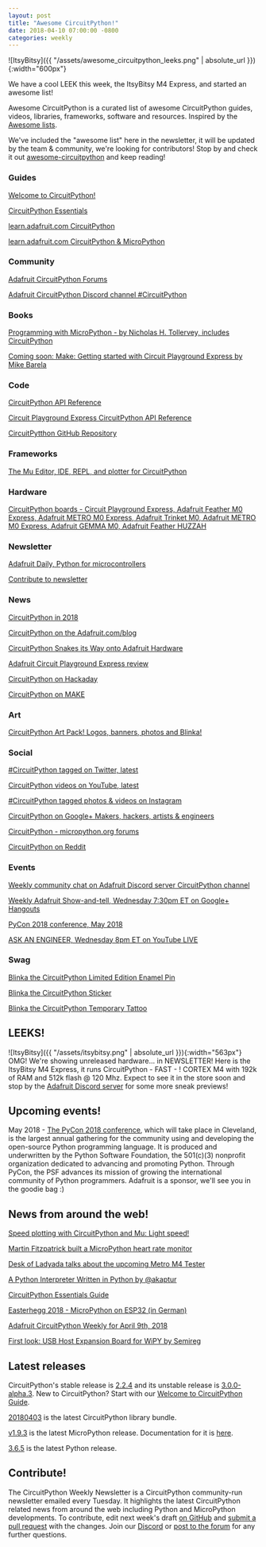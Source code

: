 ```yaml
---
layout: post
title: "Awesome CircuitPython!"
date: 2018-04-10 07:00:00 -0800
categories: weekly
---
```


![ItsyBitsy]({{ "/assets/awesome_circuitpython_leeks.png" | absolute_url }}){:width="600px"}

We have a cool LEEK this week, the ItsyBitsy M4 Express, and started an awesome list!

Awesome CircuitPython is a curated list of awesome CircuitPython guides, videos, libraries, frameworks, software and resources. Inspired by the [Awesome lists](https://github.com/sindresorhus/awesome).

We've included the "awesome list" here in the newsletter, it will be updated by the team & community, we're looking for contributors! Stop by and check it out [awesome-circuitpython](https://github.com/adafruit/awesome-circuitpython) and keep reading!

### Guides

[Welcome to CircuitPython!](https://learn.adafruit.com/welcome-to-circuitpython/overview)

[CircuitPython Essentials](https://learn.adafruit.com/circuitpython-essentials)

[learn.adafruit.com CircuitPython](https://learn.adafruit.com/category/circuitpython)

[learn.adafruit.com CircuitPython & MicroPython](https://learn.adafruit.com/category/micropython-slash-circuitpython)

### Community

[Adafruit CircuitPython Forums](https://forums.adafruit.com/viewforum.php?f=60)

[Adafruit CircuitPython Discord channel #CircuitPython](https://discord.gg/EAeBY6x)

### Books

[Programming with MicroPython - by Nicholas H. Tollervey, includes CircuitPython](https://www.adafruit.com/product/3706)

[Coming soon: Make: Getting started with Circuit Playground Express by Mike Barela](https://www.amazon.com/Mike-Barela/e/B00OA5RJIW/ref=dp_byline_cont_book_1)

### Code

[CircuitPython API Reference](http://circuitpython.readthedocs.io/en/latest/)

[Circuit Playground Express CircuitPython API Reference](http://circuitpython.readthedocs.io/projects/circuitplayground/en/latest/)

[CircuitPytthon GitHub Repository](https://github.com/adafruit/circuitpython)

### Frameworks

[The Mu Editor, IDE, REPL, and plotter for CircuitPython](https://codewith.mu/)

### Hardware

[CircuitPython boards - Circuit Playground Express, Adafruit Feather M0 Express, Adafruit METRO M0 Express, Adafruit Trinket M0, Adafruit METRO M0 Express, Adafruit GEMMA M0, Adafruit Feather HUZZAH](https://www.adafruit.com/circuitpython)

### Newsletter

[Adafruit Daily, Python for microcontrollers](https://www.adafruitdaily.com/)

[Contribute to newsletter](https://github.com/adafruit/circuitpython-weekly-newsletter)

### News

[CircuitPython in 2018](https://blog.adafruit.com/2018/01/29/circuitpython-in-2018/)

[CircuitPython on the Adafruit.com/blog](https://blog.adafruit.com/category/circuitpython/)

[CircuitPython Snakes its Way onto Adafruit Hardware](http://makezine.com/2017/08/11/circuitpython-snakes-way-adafruit-hardware/)

[Adafruit Circuit Playground Express review](https://hackspace.raspberrypi.org/features/adafruit-circuit-playground-express-review)

[CircuitPython on Hackaday](https://hackaday.com/?s=circuitpython)

[CircuitPython on MAKE](https://makezine.com/?s=circuitpython)

### Art

[CircuitPython Art Pack! Logos, banners, photos and Blinka!](https://www.dropbox.com/sh/l6tp9ym5nf8h5v9/AABGu_q2pcdUQdx1avr8Xvvda?dl=0)

### Social

[#CircuitPython tagged on Twitter, latest](https://twitter.com/search?f=tweets&vertical=default&q=%23CircuitPython&src=tyah)

[CircuitPython videos on YouTube, latest](https://www.youtube.com/results?sp=CAI%253D&search_query=circuitpython)

[#CircuitPython tagged photos & videos on Instagram](https://www.instagram.com/explore/tags/circuitpython/)

[CircuitPython on Google+ Makers, hackers, artists & engineers](https://plus.google.com/u/0/b/112526208786662512291/communities/112845006884148391862/stream/7235f94a-ceab-4a9a-90b2-a47438af0675)

[CircuitPython - micropython.org forums](https://forum.micropython.org/search.php?keywords=adafruit&terms=all&author=&sc=1&sf=all&sr=posts&sk=t&sd=d&st=0&ch=300&t=0&submit=Search)

[CircuitPython on Reddit](https://www.reddit.com/domain/adafruit.com/search?q=circuit+python&sort=new&t=week)

### Events

[Weekly community chat on Adafruit Discord server CircuitPython channel](https://discord.gg/EAeBY6x)

[Weekly Adafruit Show-and-tell, Wednesday 7:30pm ET on Google+ Hangouts](https://plus.google.com/+adafruit)

[PyCon 2018 conference, May 2018](https://us.pycon.org/2018/about/)

[ASK AN ENGINEER, Wednesday 8pm ET on YouTube LIVE](https://www.youtube.com/adafruit/live)

### Swag

[Blinka the CircuitPython Limited Edition Enamel Pin](https://www.adafruit.com/product/3680)

[Blinka the CircuitPython Sticker](https://www.adafruit.com/product/3725)

[Blinka the CircuitPython Temporary Tattoo](https://www.adafruit.com/product/2600)

## LEEKS!
![ItsyBitsy]({{ "/assets/itsybitsy.png" | absolute_url }}){:width="563px"}
OMG! We're showing unreleased hardware... in NEWSLETTER! Here is the ItsyBitsy M4 Express, it runs CircuitPython - FAST - ! CORTEX M4 with 192k of RAM and 512k flash @ 120 Mhz. Expect to see it in the store soon and stop by the [Adafruit Discord server](https://adafru.it/discord) for some more sneak previews!

## Upcoming events!
May 2018 - [The PyCon 2018 conference](https://us.pycon.org/2018/about/), which will take place in Cleveland, is the largest annual gathering for the community using and developing the open-source Python programming language. It is produced and underwritten by the Python Software Foundation, the 501(c)(3) nonprofit organization dedicated to advancing and promoting Python. Through PyCon, the PSF advances its mission of growing the international community of Python programmers. Adafruit is a sponsor, we'll see you in the goodie bag :)

## News from around the web!

[Speed plotting with CircuitPython and Mu: Light speed!](https://www.youtube.com/watch?v=8zCRmguw-_c)

[Martin Fitzpatrick built a MicroPython heart rate monitor](https://blog.adafruit.com/2018/04/09/building-a-micropython-heart-rate-monitor/)

[Desk of Ladyada talks about the upcoming Metro M4 Tester](https://www.youtube.com/watch?v=wW0IWWUa5ns)

[A Python Interpreter Written in Python by @akaptur](https://blog.adafruit.com/2018/04/09/a-python-interpreter-written-in-python-by-akaptur/)

[CircuitPython Essentials Guide](https://learn.adafruit.com/circuitpython-essentials)

[Easterhegg 2018 - MicroPython on ESP32 (in German)](https://www.youtube.com/watch?v=C4uDRxXe0UM)

[Adafruit CircuitPython Weekly for April 9th, 2018](https://youtu.be/vo-aCPO9IPA)

[First look: USB Host Expansion Board for WiPY by Semireg](https://forum.pycom.io/topic/2979/first-look-usb-host-expansion-board-by-semireg)

## Latest releases

CircuitPython's stable release is [2.2.4](https://github.com/adafruit/circuitpython/releases/latest) and its unstable release is [3.0.0-alpha.3](https://github.com/adafruit/circuitpython/releases). New to CircuitPython? Start with our [Welcome to CircuitPython Guide](https://learn.adafruit.com/welcome-to-circuitpython).

[20180403](https://github.com/adafruit/Adafruit_CircuitPython_Bundle/releases/latest) is the latest CircuitPython library bundle.

[v1.9.3](https://micropython.org/download) is the latest MicroPython release. Documentation for it is [here](http://docs.micropython.org/en/latest/pyboard/).

[3.6.5](https://www.python.org/downloads/) is the latest Python release.

## Contribute!

The CircuitPython Weekly Newsletter is a CircuitPython community-run newsletter emailed every Tuesday. It highlights the latest CircuitPython related news from around the web including Python and MicroPython developments. To contribute, edit next week's draft [on GitHub](https://github.com/adafruit/circuitpython-weekly-newsletter/tree/gh-pages/_drafts) and [submit a pull request](https://help.github.com/articles/editing-files-in-your-repository/) with the changes. Join our [Discord](https://adafru.it/discord) or [post to the forum](https://forums.adafruit.com/viewforum.php?f=60) for any further questions.
